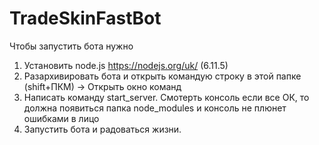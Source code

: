 # TradeSkinFastBot
Чтобы запустить бота нужно
  1. Установить node.js https://nodejs.org/uk/ (6.11.5)
  2. Разархивировать бота и открыть командую строку в этой папке (shift+ПКМ) -> Открыть окно команд
  3. Написать команду start_server. Смотерть консоль если все ОК, то должна появиться папка node_modules и консоль не плюнет ошибками в лицо
  4. Запустить бота и радоваться жизни.
